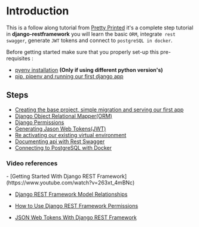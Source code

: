 # Introduction

This is a follow along tutorial from [Pretty Printed](http://prettyprinted.com) it's a complete step tutorial in **django-restframework** you will learn the basic `ORM`,  integrate` rest swagger`, generate `JWT` tokens and connect to `postgreSQL in docker`.



Before getting started make sure that you properly set-up this pre-requisites :

  - [pyenv installation](https://github.com/boomcamp/pyenv-installation) **(Only if using different python version's)**
  - [pip, pipenv and running our first django app](https://github.com/boomcamp/setup-pip-pipenv-django-admin-python3)
  
  
## Steps
- [Creating the base project, simple migration and serving our first app](https://github.com/boomcamp/django-restframework/tree/step1-basics)
- [Django Object Relational Mapper(ORM)](https://github.com/boomcamp/django-restframework/tree/step2-simple-orm)
- [Django Permissions](https://github.com/boomcamp/django-restframework/tree/step3-permissions)
- [Generating Jason Web Tokens(JWT)](https://github.com/boomcamp/django-restframework/tree/step4-jwt)
- [Re activating our existing virtual environment](https://github.com/boomcamp/django-restframework/tree/step5-tutorial)
- [Documenting api with Rest Swagger](https://github.com/boomcamp/django-restframework/tree/step6-rest-swagger)
- [Connecting to PostgreSQL with Docker](https://github.com/boomcamp/django-restframework/tree/step7-docker-postgres)



<h3 id="resources">Video references</h1>
- [Getting Started With Django REST Framework](https://www.youtube.com/watch?v=263xt_4mBNc)

- [Django REST Framework Model Relationships](https://www.youtube.com/watch?v=QB9gGEwxxM4)

- [How to Use Django REST Framework Permissions](https://www.youtube.com/watch?v=yiYpFMk9QdA)

- [JSON Web Tokens With Django REST Framework](https://www.youtube.com/watch?v=Fhcn2qx-4VQ)


